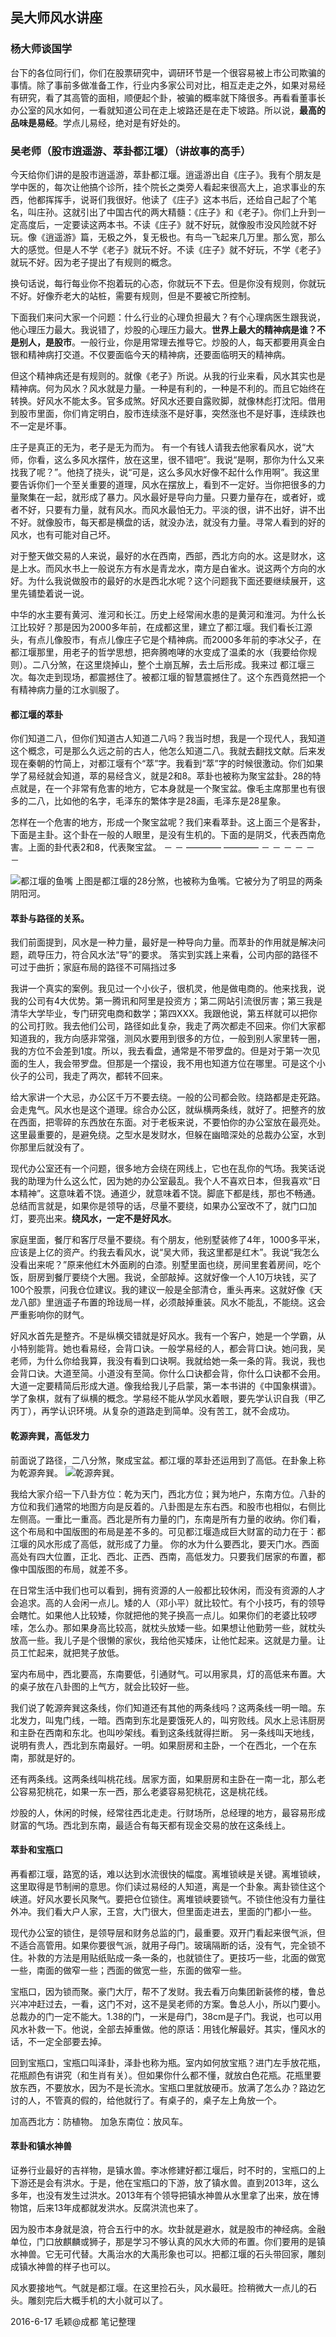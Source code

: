 ## 吴大师风水讲座
### 杨大师谈国学
台下的各位同行们，你们在股票研究中，调研环节是一个很容易被上市公司欺骗的事情。除了事前多做准备工作，行业内多家公司对比，相互走走之外，如果对易经有研究，看了其高管的面相，顺便起个卦，被骗的概率就下降很多。再看看董事长办公室的风水如何，一看就知道公司在走上坡路还是在走下坡路。所以说，**最高的品味是易经**。学点儿易经，绝对是有好处的。<CR>
### 吴老师（股市逍遥游、萃卦都江堰）（讲故事的高手）
今天给你们讲的是股市逍遥游，萃卦都江堰。逍遥游出自《庄子》。我有个朋友是学中医的，每次让他搞个诊所，挂个院长之类旁人看起来很高大上，追求事业的东西，他都挥挥手，说哥们我很好。他读了《庄子》这本书后，还给自己起了个笔名，叫庄孙。这就引出了中国古代的两大精髓：《庄子》和《老子》。你们上升到一定高度后，一定要读这两本书。不读《庄子》就不好玩，就像股市没风险就不好玩。像《逍遥游》篇，无极之外，复无极也。有鸟一飞起来几万里。那么宽，那么大的感觉。但是人不学《老子》就玩不好。不读《庄子》就不好玩，不学《老子》就玩不好。因为老子提出了有规则的概念。<CR>

换句话说，每行每业你不抱着玩的心态，你就玩不下去。但是你没有规则，你就玩不好。好像乔老大的站桩，需要有规则，但是不要被它所控制。<CR>

下面我们来问大家一个问题：什么行业的心理负担最大？有个心理病医生跟我说，他心理压力最大。我说错了，炒股的心理压力最大。**世界上最大的精神病是谁？不是别人，是股市**。一般行业，你是用常理去推导它。炒股的人，每天都要用真金白银和精神病打交道。不仅要面临今天的精神病，还要面临明天的精神病。<CR>

但这个精神病还是有规则的。就像《老子》所说。从我的行业来看，风水其实也是精神病。何为风水？风水就是力量。一种是有利的，一种是不利的。而且它始终在转换。好风水不能太多。官多成煞。好风水还要自露败脚，就像林彪打沈阳。借用到股市里面，你们肯定明白，股市连续涨不是好事，突然涨也不是好事，连续跌也不一定是坏事。<CR>

庄子是真正的无为，老子是无为而为。<CR>
有一个有钱人请我去他家看风水，说“大师，你看，这么多风水摆件，放在这里，很不错吧”。我说“是啊，那你为什么又来找我了呢？”。他挠了挠头，说“可是，这么多风水好像不起什么作用啊”。我这里要告诉你们一个至关重要的道理，风水在摆放上，看到不一定好。当你把很多的力量聚集在一起，就形成了暴力。风水最好是导向力量。只要力量存在，或者好，或者不好，只要有力量，就有风水。而风水最怕无力。平淡的很，讲不出好，讲不出不好。就像股市，每天都是横盘的话，就没办法，就没有力量。寻常人看到的好的风水，也有可能对自己坏。<CR>

对于整天做交易的人来说，最好的水在西南，西部，西北方向的水。这是财水，这是上水。而风水书上一般说东方有水是青龙水，南方是白雀水。说这两个方向的水好。为什么我说做股市的最好的水是西北水呢？这个问题我下面还要继续展开，这里先铺垫着说一说。<CR>

中华的水主要有黄河、淮河和长江。历史上经常闹水患的是黄河和淮河。为什么长江比较好？那是因为2000多年前，在成都这里，建立了都江堰。我们看长江源头，有点儿像股市，有点儿像庄子它是个精神病。而2000多年前的李冰父子，在都江堰那里，用老子的哲学思想，把奔腾咆哮的水变成了温柔的水（我要给你规则）。二八分煞，在这里烧掉山，整个土崩瓦解，去土后形成。我来过
都江堰三次。每次走到现场，都震撼住了。被都江堰的智慧震撼住了。这个东西竟然把一个有精神病力量的江水驯服了。<CR>

#### 都江堰的萃卦
你们知道二八，但你们知道古人知道二八吗？我当时想，我是一个现代人，我知道这个概念，可是那么久远之前的古人，他怎么知道二八。我就去翻找文献。后来发现在秦朝的竹简上，对都江堰有个“萃”字。我看到“萃”字的时候很激动。你们如果学了易经就会知道，萃的易经含义，就是2和8。萃卦也被称为聚宝盆卦。28的特点就是，在一个非常有危害的地方，它本身就是一个聚宝盆。像毛主席那里也有很多的二八，比如他的名字，毛泽东的繁体字是28画，毛泽东是28星象。<CR>

怎样在一个危害的地方，形成一个聚宝盆呢？我们来看萃卦。这上面三个是客卦，下面是主卦。这个卦在一般的人眼里，是没有生机的。下面的是阴爻，代表西南危害。上面的卦代表2和8，代表聚宝盆。
－ －
————
————
－ －
－ －
－ －

![都江堰的鱼嘴](http://7xt2op.com1.z0.glb.clouddn.com/%E9%83%BD%E6%B1%9F%E5%A0%B0.jpg)
上图是都江堰的28分煞，也被称为鱼嘴。它被分为了明显的两条阴阳河。<CR>

#### 萃卦与路径的关系。
我们前面提到，风水是一种力量，最好是一种导向力量。而萃卦的作用就是解决问题，疏导压力，符合风水法“导”的要求。
落实到实践上来看，公司内部的路径不可过于曲折；家庭布局的路径不可隔挡过多<CR>

我讲一个真实的案例。我见过一个小伙子，很机灵，他是做电商的。他来找我，说我的公司有4大优势。第一腾讯和阿里是投资方；第二网站引流很厉害；第三我是清华大学毕业，专门研究电商和数学；第四XXX。我跟他说，第五样就可以把你的公司打败。我去他们公司，路径如此复杂，我走了两次都走不回来。你们大家都知道我的，我方向感非常强，测风水要用到很多的方位，一般到别人家里转一圈，我的方位不会差到1度。所以，我去看盘，通常是不带罗盘的。但是对于第一次见面的生人，我会带罗盘。但那是一个摆设，我不用也知道方位在哪里。可是这个小伙子的公司，我走了两次，都转不回来。<CR>
    
给大家讲一个大忌，办公区千万不要去绕。一般的公司都会败。绕路都是走死路。会走鬼气。风水也是这个道理。综合办公区，就纵横两条线，就好了。把整齐的放在西面，把零碎的东西放在东面。对于老板来说，不要怕你的办公室放在最亮处。这里最重要的，是避免绕。之型水是发财水，但躲在幽暗深处的总裁办公室，水到你那里后就没有了。<CR>

现代办公室还有一个问题，很多地方会绕在网线上，它也在乱你的气场。我笑话说我的助理为什么这么忙，因为她的办公室最乱。我个人不喜欢日本，但我喜欢“日本精神”。这意味着不饶。通道少，就意味着不饶。脚底下都是线，那也不畅通。总结而言就是，如果你是领导的话，尽量不要绕，如果办公室改不了，就门口加灯，要亮出来。**绕风水，一定不是好风水**。<CR>

家庭里面，餐厅和客厅尽量不要绕。有个朋友，他别墅装修了4年，1000多平米，应该是上亿的资产。约我去看风水，说“吴大师，我这里都是红木”。我说“我怎么没看出来呢？”原来他红木外面刷的白漆。别墅里面也绕，房间里套着房间，吃个饭，厨房到餐厅要绕个大圈。我说，全部敲掉。这就好像一个人10万块钱，买了100个股票，问我仓位建议。我的建议一般是全部清仓，重头再来。这就好像《天龙八部》里逍遥子布置的玲珑局一样，必须敲掉重装。风水不能乱，不能绕。这会严重影响你的财气。<CR>

好风水首先是整齐。不是纵横交错就是好风水。我有一个客户，她是一个学霸，从小特别能背。她也看易经，会背口诀。一般学易经的人，都会背口诀。她问我，吴老师，为什么你给我算，我没有看到口诀啊。我就给她一条一条的背。我说，我也会背口诀。大道至简。小道没有至简。你什么口诀都会背，你什么口诀都不会用。大道一定要精简后形成大道。像我给我儿子启蒙，第一本书讲的《中国象棋谱》。学了象棋，就有了纵横的概念。学易经不能从学风水着眼，要先学认识自我（甲乙丙丁），再学认识环境。从复杂的道路走到简单。没有苦工，就不会成功。

#### 乾源奔巽，高低发力
前面说了路径，二八分煞，聚成宝盆。都江堰的萃卦还运用到了高低。在卦象上称为乾源奔巽。
![乾源奔巽](http://7xt2op.com1.z0.glb.clouddn.com/%E4%B9%BE%E6%BA%90.jpg)。

我给大家介绍一下八卦方位：乾为天门，西北方位；巽为地户，东南方位。八卦的方位和我们通常的地图方向是反着的。八卦图是左东右西。和股市也相似，右侧比左侧高。一重比一重高。西北是所有力量的门，东南是所有力量的收纳。你们看，这个布局和中国版图的布局是差不多的。可见都江堰造成巨大财富的动力在于：都江堰的风水形成了高低，就形成了力量。
你的水为什么要西北，要天门水。西面高处有四大位置，正北、西北、正西、西南，高低发力。只要我们居家的布置，都像中国版图的布局，就差不多。<CR>

在日常生活中我们也可以看到，拥有资源的人一般都比较休闲，而没有资源的人才会追求。高的人会闲一点儿。矮的人（邓小平）就比较忙。有个小技巧，有的领导会瞎忙。如果他人比较矮，你就把他的凳子换高一点儿。如果你们的老婆比较啰嗦，怎么办。那如果身高比较高，就枕头放矮一些。如果想让他勤劳一些，就枕头放高一些。我儿子是个很懒的家伙，我给他买矮床，让他忙起来。这就是力量。让员工忙起来，就把凳子放低。<CR>

室内布局中，西北要高，东南要低，引通财气。可以用家具，灯的高低来布置。大的桌子放在八卦图的上气方，就会比较好一些。<CR>

我们说了乾源奔巽这条线，你们知道还有其他的两条线吗？这两条线一明一暗。东北发力，叫鬼门线，一暗。西南到东北是要饿死人的，叫穷败线。风水上忌讳厨房和主卧在西南和东北。也叫吵架线。看到这条线就得拦断。<CR>
另一条线叫天地线，说明有贵人，西北到东南最好。一明。如果厨房和主卧，一个在西北，一个在东南，那就是好的。<CR>

还有两条线。这两条线叫桃花线。居家方面，如果厨房和主卧在一南一北，那么老公容易犯桃花，如果一东一西，那么老婆容易犯桃花，这是桃花线。<CR>

炒股的人，休闲的时候，经常往西北走走。行财场所，总经理的地方，最容易形成财富的气场。西北到东南，最适合有每天都有现金交易的放在这条线上。<CR>

#### 萃卦和宝瓶口
再看都江堰，路宽的话，难以达到水流很快的幅度。离堆锁峡是关键。离堆锁峡，这里取得是节制闸的意思。你们读过易经的人知道，离是一个卦象。离卦锁住这个峡道。好风水要长风聚气。要把仓位锁住。离堆锁峡要锁气。不锁住他没有力量往外冲。我们看大户人家，王宫，大门很大，但里面走进去，里面的门都小一些。<CR>

现代办公室的锁住，是领导层和财务总监的门，最重要。双开门看起来很气派，但不适合高管用。如果你要很气派，就用子母门。玻璃隔断的话，没有气，完全锁不住。补救的方法是用贴纸贴成一条一条的，也就锁住了。更技巧一些，北面的做宽一些，南面的做窄一些；西面的做宽一些，东面的做窄一些。<CR>

宝瓶口，因为锁而聚。豪门大厅，帮不了发财。我去看万向集团新装修的楼，鲁总兴冲冲赶过去，一看，这门不对，这不是吴老师的方案。鲁总人小，所以门要小。总裁办的门一定不能大。1.38的门，一米是母门，38cm是子门。我说，也可以用风水补救一下。他说，全部去掉重做。他的原话：用钱化解最好。其实，懂风水的话，不一定全部要去掉。<CR>

回到宝瓶口，宝瓶口叫泽卦，泽卦也称为瓶。室内如何放宝瓶？进门左手放花瓶，花瓶颜色有讲究（和生肖有关）。但如果你什么都不懂，就放白色花瓶。花瓶里要放东西，不要放水，因为不是长流水。宝瓶口里就放硬币。放满了怎么办？路边乞讨的人，不管真的假的，给他就行了。有桌子的，桌子左上角放一个。

加高西北方：防植物。
加急东南位：放风车。

#### 萃卦和镇水神兽
证券行业最好的吉祥物，是镇水兽。李冰修建好都江堰后，时不时的，宝瓶口的上下游还是会有洪水。于是，他在宝瓶口的下游，放了镇水兽。直到2013年，这么多年，也没有发生过洪水。2013年有个领导把镇水神兽从水里拿了出来，放在博物馆，后来13年成都就发洪水。反腐洪流也来了。<CR>

因为股市本身就是浪，符合五行中的水。坎卦就是避水，就是股市的神经病。金融单位，门口放麒麟或狮子，那是学习不够认真的风水大师的布置。你们要用的是镇水神兽。它无可代替。大禹治水的大禹形象也可以。把都江堰的石头带回家，雕刻成镇水神兽的样子也可以。

风水要接地气。气就是都江堰。在这里捡石头，风水最旺。捡稍微大一点儿的石头。雕刻完后大概手机的大小就可以了。

2016-6-17 毛颖@成都 笔记整理












